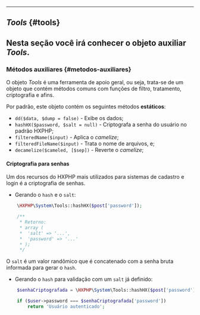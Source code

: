 ----
## *Tools* {#tools}

Nesta seção você irá conhecer o objeto auxiliar *Tools*.
----
### Métodos auxiliares {#metodos-auxiliares}

O objeto *Tools* é uma ferramenta de apoio geral, ou seja, trata-se de um objeto que contém métodos comuns com funções de filtro, tratamento, criptografia e afins.

Por padrão, este objeto contém os seguintes métodos **estáticos**:

+ `dd($data, $dump = false)` - Exibe os dados;
+ `hashHX($password, $salt = null)` - Criptografa a senha do usuário no padrão HXPHP;
+ `filteredName($input)` - Aplica o *camelize*;
+ `filteredFileName($input)` - Trata o nome de arquivos, e;
+ `decamelize($cameled, [$sep])` - Reverte o *camelize*;


#### Criptografia para senhas

Um dos recursos do HXPHP mais utilizados para sistemas de cadastro e login é a criptografia de senhas. 

+ Gerando o `hash` e o `salt`:
```php
	\HXPHP\System\Tools::hashHX($post['password']);

    /**
     * Retorno:
     * array (
     *  'salt' => '...',
     *  'password' => '...'
     * );
     */
```

O `salt` é um valor randômico que é concatenado com a senha bruta informada para gerar o `hash`.

+ Gerando o `hash` para validação com um `salt` já definido:
```php
    $senhaCriptografada = \HXPHP\System\Tools::hashHX($post['password'], $user->salt);

    if ($user->password === $senhaCriptografada['password'])
        return 'Usuário autenticado';
```
